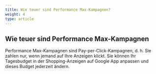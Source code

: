 ```yaml
---
title: Wie teuer sind Performance Max-Kampagnen? 
weight: 4
type: article
---
```


## Wie teuer sind Performance Max-Kampagnen 

Performance Max-Kampagnen sind Pay-per-Click-Kampagnen, d. h. Sie zahlen nur, wenn jemand auf Ihre Anzeigen klickt. Sie können Ihr Tagesbudget in der Shopping-Anzeigen auf Google App anpassen und dieses Budget jederzeit ändern.